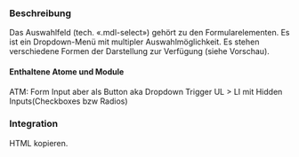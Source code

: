 ### Beschreibung
Das Auswahlfeld (tech. «.mdl-select») gehört zu den Formularelementen. Es ist ein Dropdown-Menü mit multipler Auswahlmöglichkeit. Es stehen verschiedene Formen der Darstellung zur Verfügung (siehe Vorschau).


#### Enthaltene Atome und Module
ATM: Form Input aber als Button aka Dropdown Trigger
UL > LI mit Hidden Inputs(Checkboxes bzw Radios)


### Integration

HTML kopieren.
